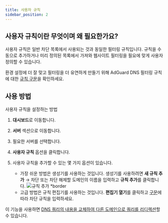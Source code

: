 ```yaml
---
title: 사용자 규칙
sidebar_position: 2
---
```


## 사용자 규칙이란 무엇이며 왜 필요한가요?

사용자 규칙은 일반 차단 목록에서 사용되는 것과 동일한 필터링 규칙입니다. 규칙을 수동으로 추가하거나 미리 정의된 목록에서 가져와 웹사이트 필터링을 필요에 맞게 사용자 정의할 수 있습니다.

환경 설정에 더 잘 맞고 필터링을 더 유연하게 만들기 위해 AdGuard DNS 필터링 규칙에 대한 [규칙 구문](/general/dns-filtering-syntax/)을 확인하세요.

## 사용 방법

사용자 규칙을 설정하는 방법

1. **대시보드**로 이동합니다.

2. **서버** 섹션으로 이동합니다.

3. 필요한 서버를 선택합니다.

4. **사용자 규칙** 옵션을 클릭합니다.

5. 사용자 규칙을 추가할 수 있는 몇 가지 옵션이 있습니다.

    - 가장 쉬운 방법은 생성기를 사용하는 것입니다. 생성기를 사용하려면 **새 규칙 추가** → 차단 또는 차단 해제할 도메인의 이름을 입력하고 **규칙 추가**를 클릭합니다.
        ![규칙 추가 \*border](https://cdn.adtidy.org/content/kb/dns/private/new_dns/userrules_step5.png)
    - 고급 방법은 규칙 편집기를 사용하는 것입니다. **편집기 열기**를 클릭하고 [구문](/general/dns-filtering-syntax/)에 따라 차단 규칙을 입력하세요.

이 기능을 사용하면 [DNS 쿼리의 내용을 교체하여 다른 도메인으로 쿼리를 리디렉션](/general/dns-filtering-syntax/#dnsrewrite-modifier)할 수 있습니다.
